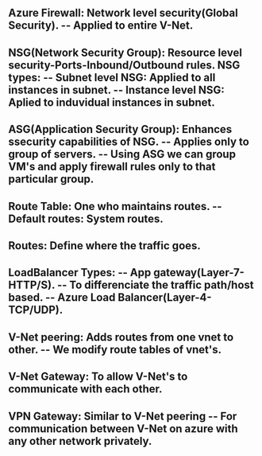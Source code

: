 Azure Firewall: Network level security(Global Security).
-- Applied to entire V-Net.
--
NSG(Network Security Group): Resource level security-Ports-Inbound/Outbound rules.
NSG types:
-- Subnet level NSG: Applied to all instances in subnet.
-- Instance level NSG: Aplied to induvidual instances in subnet.
--
ASG(Application Security Group): Enhances ssecurity capabilities of NSG.
-- Applies only to group of servers.
-- Using ASG we can group VM's and apply firewall rules only to that particular group.
--
Route Table: One who maintains routes.
-- Default routes: System routes.
--
Routes: Define where the traffic goes.
--
LoadBalancer Types:
-- App gateway(Layer-7-HTTP/S).
  -- To differenciate the traffic path/host based.
-- Azure Load Balancer(Layer-4-TCP/UDP).
--
V-Net peering: Adds routes from one vnet to other.
-- We modify route tables of vnet's.
--
V-Net Gateway: To allow V-Net's to communicate with each other.
--
VPN Gateway: Similar to V-Net peering
-- For communication between V-Net on azure with any other network privately.
--
